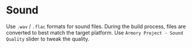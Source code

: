 # Sound

Use `.wav` / `.flac` formats for sound files. During the build process, files are converted to best match the target platform. Use `Armory Project - Sound Quality` slider to tweak the quality.
